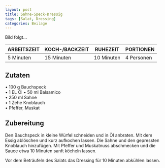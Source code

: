 ```yaml
---
layout: post
title: Sahne-Speck-Dressig
tags: [Salat, Dressing]
categories: Beilage
---
```



Bild folgt...

| ARBEITSZEIT | KOCH-/BACKZEIT | RUHEZEIT | PORTIONEN |
|--------------|--------------|--------------|--------------|
| 5 Minuten | 15 Minuten | 10 Minuten | 4 Personen |


## Zutaten
•	100 g	Bauchspeck    
•	1 EL Öl 
•	50 ml	Balsamico   
•	250 ml	Sahne     
•	1 Zehe Knoblauch   
•	Pfeffer, Muskat     
  

## Zubereitung
Den Bauchspeck in kleine Würfel schneiden und in Öl anbraten. Mit dem Essig ablöschen und kurz aufkochen lassen. Die Sahne und den gepressten Knoblauch hinzufügen. Mit Pfeffer und Muskatnuss abschmecken und die Sauce etwa 10 Minuten sanft köcheln lassen.

Vor dem Beträufeln des Salats das Dressing für 10 Minuten abkühlen lassen.
